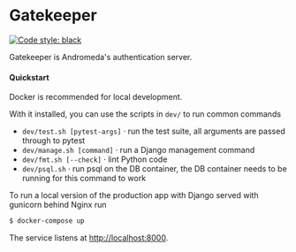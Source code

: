 # Gatekeeper

[![Code style: black](https://img.shields.io/badge/code%20style-black-000000.svg)](https://github.com/ambv/black)

Gatekeeper is Andromeda's authentication server.

#### Quickstart

Docker is recommended for local development.

With it installed, you can use the scripts in `dev/` to run common commands
- `dev/test.sh [pytest-args]` · run the test suite, all arguments are passed through to pytest
- `dev/manage.sh [command]` · run a Django management command
- `dev/fmt.sh [--check]` · lint Python code
- `dev/psql.sh` · run psql on the DB container, the DB container needs to be running for this command to work

To run a local version of the production app with Django served with gunicorn behind Nginx run
```bash
$ docker-compose up
```

The service listens at [http://localhost:8000](http://localhost:8000).
